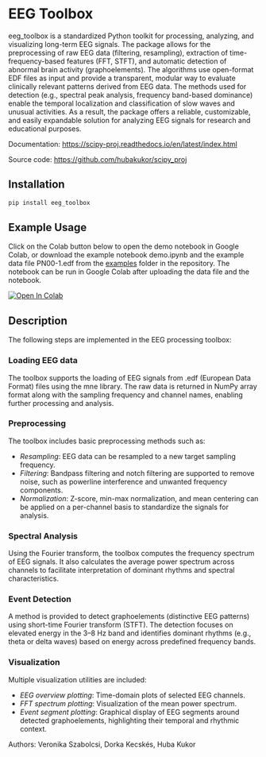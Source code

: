 # EEG Toolbox

eeg_toolbox is a standardized Python toolkit for processing, analyzing, and visualizing long-term EEG signals. The package allows for the preprocessing of raw EEG data (filtering, resampling), extraction of time-frequency-based features (FFT, STFT), and automatic detection of abnormal brain activity (graphoelements).
The algorithms use open-format EDF files as input and provide a transparent, modular way to evaluate clinically relevant patterns derived from EEG data. The methods used for detection (e.g., spectral peak analysis, frequency band-based dominance) enable the temporal localization and classification of slow waves and unusual activities.
As a result, the package offers a reliable, customizable, and easily expandable solution for analyzing EEG signals for research and educational purposes.


Documentation: https://scipy-proj.readthedocs.io/en/latest/index.html

Source code: https://github.com/hubakukor/scipy_proj

## Installation

```bash
pip install eeg_toolbox
```

## Example Usage
Click on the Colab button below to open the demo notebook in Google Colab, or download the example notebook demo.ipynb and the example data file PN00-1.edf from the [examples](https://github.com/hubakukor/scipy_proj/tree/master/examples) folder in the repository.
The notebook can be run in Google Colab after uploading the data file and the notebook.

[![Open In Colab](https://colab.research.google.com/assets/colab-badge.svg)](https://colab.research.google.com/github/hubakukor/scipy_proj/blob/master/examples/demo.ipynb)

## Description
The following steps are implemented in the EEG processing toolbox:

### Loading EEG data

The toolbox supports the loading of EEG signals from .edf (European Data Format) files using the mne library. The raw data is returned in NumPy array format along with the sampling frequency and channel names, enabling further processing and analysis.

### Preprocessing

The toolbox includes basic preprocessing methods such as:
  - *Resampling*: EEG data can be resampled to a new target sampling frequency.
  - *Filtering*: Bandpass filtering and notch filtering are supported to remove noise, such as powerline interference and unwanted frequency components.
  - *Normalization*: Z-score, min-max normalization, and mean centering can be applied on a per-channel basis to standardize the signals for analysis.

### Spectral Analysis

Using the Fourier transform, the toolbox computes the frequency spectrum of EEG signals. It also calculates the average power spectrum across channels to facilitate interpretation of dominant rhythms and spectral characteristics.

### Event Detection

A method is provided to detect graphoelements (distinctive EEG patterns) using short-time Fourier transform (STFT). The detection focuses on elevated energy in the 3–8 Hz band and identifies dominant rhythms (e.g., theta or delta waves) based on energy across predefined frequency bands.

### Visualization

Multiple visualization utilities are included:
  - *EEG overview plotting*: Time-domain plots of selected EEG channels.
  - *FFT spectrum plotting*: Visualization of the mean power spectrum.
  - *Event segment plotting*: Graphical display of EEG segments around detected graphoelements, highlighting their temporal and rhythmic context.

Authors: Veronika Szabolcsi, Dorka Kecskés, Huba Kukor
